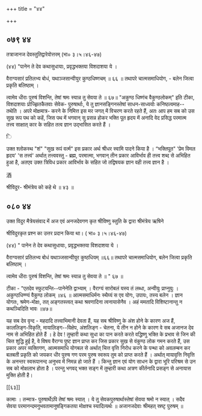 +++
title = "४४"

+++


## ०७९ ४४
तत्राजानज देवस्तुतिद्वारेवोत्तरम् (भा० ३।५।४६-४७) 



(४४) "पानेन ते देव कथासुधायाः, प्रवृद्धभक्तया विशदाशया ये । 

वैराग्यसारं प्रतिलभ्य बोधं, यथाञ्जसान्वीयुर कुण्ठधिष्णचम् ॥ ६६ ॥ तथापरे चात्मसमाधियोग, - बलेन जित्वा प्रकृति बलिष्ठाम् । 

त्वामेव धीराः पुरुषं विशन्ति, तेषां श्रमः स्यान्न तु सेवया ते ॥ ६७॥ "अकुण्ठ धिष्णंच वैकुण्ठलोकम्" इति टीका, विशदाशयाः प्रोज्झितकैतवाः सेवेक- पुरुषार्थाः, ये तु ज्ञानसङ्गिनस्तेषां साधन-साध्ययोः कनिष्ठत्वमाह-- तथेति । अपरे मोक्षमात्र- करने के निमित्त इस मर जगत् में विचरण करते रहते हैं, अतः आप हम सब को उस सुख रूप पथ को कहें, जिस पथ में भगवान् सु प्रसन्न होकर भक्ति पूत हृदय में अनादि वेद प्रसिद्ध परमात्म तत्त्व साक्षात् कार के सहित तत्व ज्ञान उद्भासित करते हैं । 

ि 

उक्त श्लोकस्थ "शं" "सुख रूपं वर्त्म" इस प्रकार अर्थ श्रीधर स्वामि पादने किया है । “भक्तिपूत" 'प्रेम विमल हृदय' 'स तत्त्वं' अर्थात् तत्त्ववस्तु - ब्रह्म, परमात्मा, भगवान् तीन प्रकार आविर्भाव ही तत्त्व शब्द से अभिहित हुआ है, अतएव उक्त त्रिविध प्रकार आविर्भाव के सहित जो तद्विषयक ज्ञान वही तत्त्व ज्ञान है । 

酒 

श्रीविदुर- श्रीमंत्रेय को कहे थे ॥ ४३ ॥ 


## ०८० ४४
उक्त विदुर मैत्रेयसंवाद में अज एवं अनजदेवगण कृत श्रीविष्णु स्तुति के द्वारा श्रीमंत्रेय ऋषिने 

श्रीविदुरकृत प्रश्न का उत्तर प्रदान किया था। ( भा० ३।५।४६-४७) 

(४४) " पानेन ते देव कथासुधायाः, प्रवृद्धभक्तया विशदाशया ये । 

वैराग्यसारं प्रतिलभ्य बोधं यथाञ्जसान्वीयुर कुष्ठधियम् ॥६६॥ तथापरे चात्मसमाधियोग, बलेन जित्वा प्रकृति बलिष्ठाम् । 

त्वामेव धीराः पुरुषं विशन्ति, तेषां श्रमः स्यान्न तु सेवया ते ॥ " ६७ ॥ 

टीका - "एतदेव स्फुटयन्ति--पानेनेति द्वाभ्याम् । वैराग्यं सारोबलं यस्य तं लब्धा, अन्वीयुः प्राप्नुयुः । अकुण्ठधिण्ण्यं वैकुण्ठ लोकम् ॥४६ ॥ आत्मसमाधिर्मनः स्थैय्यं स एव योगः, उपायः, तस्य बलेन । ज्ञान योगतः, श्रमेण-मोक्षः, तत् अङ्गतस्त्वत् कथा श्रवणादिना त्वनायासेनैव । अहं ममतादि विशिष्टानान्तु न कथञ्चिदिति भावः ॥४७॥ 

यह सब देव वृन्द - महदादि तत्त्वाभिमानी देवता हैं, यह सब श्रीविष्णु के अंश होने के कारण अज हैं, काललिङ्ग-विकृति, मायालिङ्ग--विक्षेप, अंशलिङ्ग - चेतना, ये तीन न होने के कारण वे सब अजानज देव नाम से अभिहित होते हैं । हे देव ! तुम्हारी कथा सुधा का पान करते करते वद्धिष्णु भक्ति के प्रभाव से जिन की चित्त शुद्धि हुई है, वे विषय वैराग्य पुष्ट ज्ञान प्राप्त कर जिस प्रकार सुख से वंकुण्ठ लोक गमन करते हैं, उस प्रकार अपर व्यक्तिगण, आत्मसमाधि योगबल से अर्थात् चित्त वृत्ति निरोध करने के पन्था को अवलम्बन कर बलबती प्रकृति को जयकर धीर पुरुष गण परम पुरुष स्वरूप तुम को प्राप्त करते हैं । अर्थात् मायावृत्ति निवृत्ति के अनन्तर स्वरूपानन्द अनुभव में निमन्न हो जाते हैं । किन्तु ज्ञान एवं योग साधन के द्वारा भूरि परिश्रम से उन सब को मोक्षलाभ होता है । परन्तु भगवद् भक्त सङ्ग में तुम्हारी कथा अत्रण कीर्तनादि प्रसङ्ग से अनायास मुक्ति होती है। 



[[६३]]

कामाः । तन्मात्र- पुरुषार्थेऽपि तेषां श्रमः स्यात् । ये तु सेवकपुरुषार्थास्तेषां सेवया श्रमो न स्यात् । सदैव सेवया परमानन्दमनुभवतामानुषङ्गिकतया मोक्षश्च स्यादित्यर्थः ॥ अजानजदेवाः श्रीमहत् स्रष्टृ पुरुषम् ॥ 
